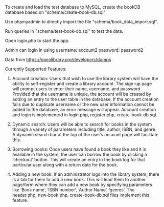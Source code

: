 To create and load the test database to MySQL, 
create the bookDB database based on "schema/create-book-db.sql"

Use phpmyadmin to directly import the file "schema/book_data_import.sql".

Run queries in "schema/test-book-db.sql" to test the data.

Open login.php to start the app.

Admin can login in using username: account2 password: password2

Data from https://openlibrary.org/developers/dumps

Currently Supported Features:
1. Account creation: Users that wish to use the library system will have the ability to self-register and create a library account. The sign-up page will prompt users to enter their name, username, and password. Provided that the username is unique, the account will be created by adding an entry to the user table in the database. If the account creation fails due to duplicate username or the new user information cannot be added to the database, an error message will appear. Account creation and login is implemented in login.php, register.php, create-book-db.sql.

2. Dynamic search: Users will be able to search for books in the system through a variety of parameters including title, author, ISBN, and genre. A dynamic search bar at the top of  the user’s account page will facilitate this. 

3. Borrowing books: Once users have found a book they like and it is available in the system, the user can borrow the book by clicking a ‘checkout’ button. This will create an entry in the book log for that particular user along with a  return date for the book. 

4. Adding a new book: If an administrator logs into the library system, there is a tab for them to add a new book. This will lead them to another page/form where they can add a new book by specifying parameters like ‘Book name’, ‘ISBN number’, ‘Author Name’, ‘genres’. The header.php, new-book.php, create-book-db.sql files implement this feature.
